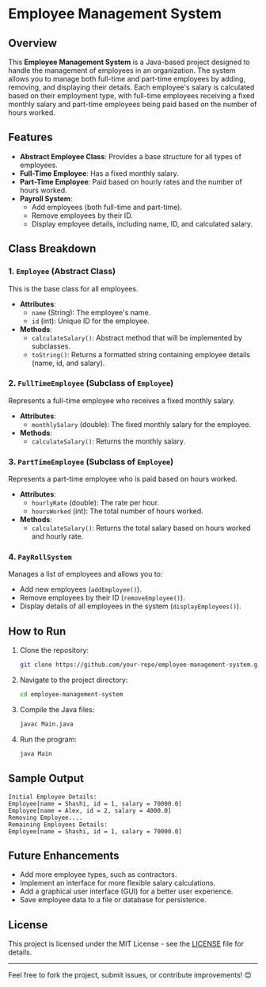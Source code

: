 # Employee Management System

## Overview

This **Employee Management System** is a Java-based project designed to handle the management of employees in an organization. The system allows you to manage both full-time and part-time employees by adding, removing, and displaying their details. Each employee's salary is calculated based on their employment type, with full-time employees receiving a fixed monthly salary and part-time employees being paid based on the number of hours worked.

## Features

- **Abstract Employee Class**: Provides a base structure for all types of employees.
- **Full-Time Employee**: Has a fixed monthly salary.
- **Part-Time Employee**: Paid based on hourly rates and the number of hours worked.
- **Payroll System**:
  - Add employees (both full-time and part-time).
  - Remove employees by their ID.
  - Display employee details, including name, ID, and calculated salary.

## Class Breakdown

### 1. `Employee` (Abstract Class)
This is the base class for all employees.
- **Attributes**:
  - `name` (String): The employee's name.
  - `id` (int): Unique ID for the employee.
- **Methods**:
  - `calculateSalary()`: Abstract method that will be implemented by subclasses.
  - `toString()`: Returns a formatted string containing employee details (name, id, and salary).

### 2. `FullTimeEmployee` (Subclass of `Employee`)
Represents a full-time employee who receives a fixed monthly salary.
- **Attributes**:
  - `monthlySalary` (double): The fixed monthly salary for the employee.
- **Methods**:
  - `calculateSalary()`: Returns the monthly salary.

### 3. `PartTimeEmployee` (Subclass of `Employee`)
Represents a part-time employee who is paid based on hours worked.
- **Attributes**:
  - `hourlyRate` (double): The rate per hour.
  - `hoursWorked` (int): The total number of hours worked.
- **Methods**:
  - `calculateSalary()`: Returns the total salary based on hours worked and hourly rate.

### 4. `PayRollSystem`
Manages a list of employees and allows you to:
- Add new employees (`addEmployee()`).
- Remove employees by their ID (`removeEmployee()`).
- Display details of all employees in the system (`displayEmployees()`).

## How to Run

1. Clone the repository:
   ```bash
   git clone https://github.com/your-repo/employee-management-system.git
   ```
   
2. Navigate to the project directory:
   ```bash
   cd employee-management-system
   ```

3. Compile the Java files:
   ```bash
   javac Main.java
   ```

4. Run the program:
   ```bash
   java Main
   ```

## Sample Output

```
Initial Employee Details: 
Employee[name = Shashi, id = 1, salary = 70000.0]
Employee[name = Alex, id = 2, salary = 4000.0]
Removing Employee....
Remaining Employees Details: 
Employee[name = Shashi, id = 1, salary = 70000.0]
```

## Future Enhancements

- Add more employee types, such as contractors.
- Implement an interface for more flexible salary calculations.
- Add a graphical user interface (GUI) for a better user experience.
- Save employee data to a file or database for persistence.

## License

This project is licensed under the MIT License - see the [LICENSE](LICENSE) file for details.

---

Feel free to fork the project, submit issues, or contribute improvements! 😊
